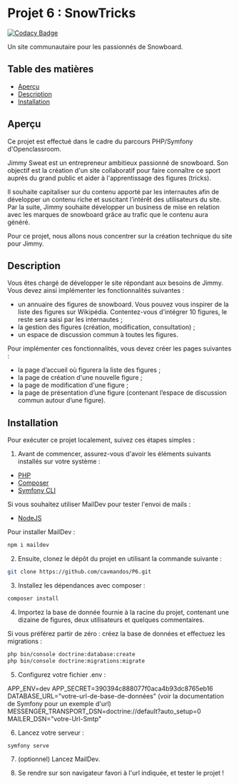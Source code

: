 # Projet 6 : SnowTricks

[![Codacy Badge](https://app.codacy.com/project/badge/Grade/ed55232d6e554a24beeabe58b1bde2ee)](https://app.codacy.com/gh/cavmandos/P6/dashboard?utm_source=gh&utm_medium=referral&utm_content=&utm_campaign=Badge_grade)

Un site communautaire pour les passionnés de Snowboard.

## Table des matières

-  [Aperçu](#aperçu)
-  [Description](#description)
-  [Installation](#installation)

## Aperçu

Ce projet est effectué dans le cadre du parcours PHP/Symfony d'Openclassroom.

Jimmy Sweat est un entrepreneur ambitieux passionné de snowboard. Son objectif est la création d'un site collaboratif pour faire connaître ce sport auprès du grand public et aider à l'apprentissage des figures (tricks).

Il souhaite capitaliser sur du contenu apporté par les internautes afin de développer un contenu riche et suscitant l’intérêt des utilisateurs du site. Par la suite, Jimmy souhaite développer un business de mise en relation avec les marques de snowboard grâce au trafic que le contenu aura généré.

Pour ce projet, nous allons nous concentrer sur la création technique du site pour Jimmy.

## Description

Vous êtes chargé de développer le site répondant aux besoins de Jimmy. Vous devez ainsi implémenter les fonctionnalités suivantes : 

-  un annuaire des figures de snowboard. Vous pouvez vous inspirer de la liste des figures sur Wikipédia. Contentez-vous d'intégrer 10 figures, le reste sera saisi par les internautes ;
-  la gestion des figures (création, modification, consultation) ;
-  un espace de discussion commun à toutes les figures.

Pour implémenter ces fonctionnalités, vous devez créer les pages suivantes :

-  la page d’accueil où figurera la liste des figures ; 
-  la page de création d'une nouvelle figure ;
-  la page de modification d'une figure ;
-  la page de présentation d’une figure (contenant l’espace de discussion commun autour d’une figure).

## Installation

Pour exécuter ce projet localement, suivez ces étapes simples :

1.  Avant de commencer, assurez-vous d'avoir les éléments suivants installés sur votre système :

-  [PHP](https://www.php.net/manual/en/install.php)
-  [Composer](https://getcomposer.org/download/)
-  [Symfony CLI](https://symfony.com/download)

Si vous souhaitez utiliser MailDev pour tester l'envoi de mails :

-  [NodeJS](https://nodejs.org/fr)

Pour installer MailDev :

```bash 
npm i maildev
```

2.  Ensuite, clonez le dépôt du projet en utilisant la commande suivante :

```bash 
git clone https://github.com/cavmandos/P6.git
```

3.  Installez les dépendances avec composer :

```bash
composer install
```

4.  Importez la base de donnée fournie à la racine du projet, contenant une dizaine de figures, deux utilisateurs et quelques commentaires.

Si vous préférez partir de zéro : créez la base de données et effectuez les migrations :

```bash
php bin/console doctrine:database:create
php bin/console doctrine:migrations:migrate
```

5.  Configurez votre fichier .env :

APP_ENV=dev
APP_SECRET=390394c888077f0aca4b93dc8765eb16
DATABASE_URL="votre-url-de-base-de-données" (voir la documentation de Symfony pour un exemple d'url)
MESSENGER_TRANSPORT_DSN=doctrine://default?auto_setup=0
MAILER_DSN="votre-Url-Smtp"

6.  Lancez votre serveur :

```bash
symfony serve
```

7.  (optionnel) Lancez MailDev.

7.  Se rendre sur son navigateur favori à l'url indiquée, et tester le projet !